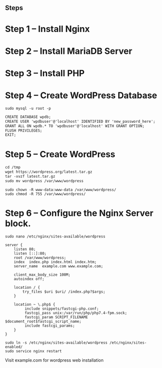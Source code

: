 ## Steps
# Step 1 – Install Nginx
# Step 2 – Install MariaDB Server
# Step 3 – Install PHP
# Step 4 – Create WordPress Database
```console
sudo mysql -u root -p
```
```markdown
CREATE DATABASE wpdb;
CREATE USER 'wpdbuser'@'localhost' IDENTIFIED BY 'new_password_here';
GRANT ALL ON wpdb.* TO 'wpdbuser'@'localhost' WITH GRANT OPTION;
FLUSH PRIVILEGES;
EXIT;
```

# Step 5 – Create WordPress
```markdown
cd /tmp
wget https://wordpress.org/latest.tar.gz
tar -xvzf latest.tar.gz
sudo mv wordpress /var/www/wordpress
```

```console
sudo chown -R www-data:www-data /var/www/wordpress/
sudo chmod -R 755 /var/www/wordpress/
```

# Step 6 – Configure the Nginx Server block.
```console
sudo nano /etc/nginx/sites-available/wordpress
```
```console
server {
    listen 80;
    listen [::]:80;
    root /var/www/wordpress;
    index  index.php index.html index.htm;
    server_name  example.com www.example.com;

    client_max_body_size 100M;
    autoindex off;
    
    location / {
        try_files $uri $uri/ /index.php?$args;
    }

    location ~ \.php$ {
         include snippets/fastcgi-php.conf;
         fastcgi_pass unix:/var/run/php/php7.4-fpm.sock;
         fastcgi_param SCRIPT_FILENAME $document_root$fastcgi_script_name;
         include fastcgi_params;
    }
}
```
```console
sudo ln -s /etc/nginx/sites-available/wordpress /etc/nginx/sites-enabled/
sudo service nginx restart
```
Visit example.com for wordpress web installation 